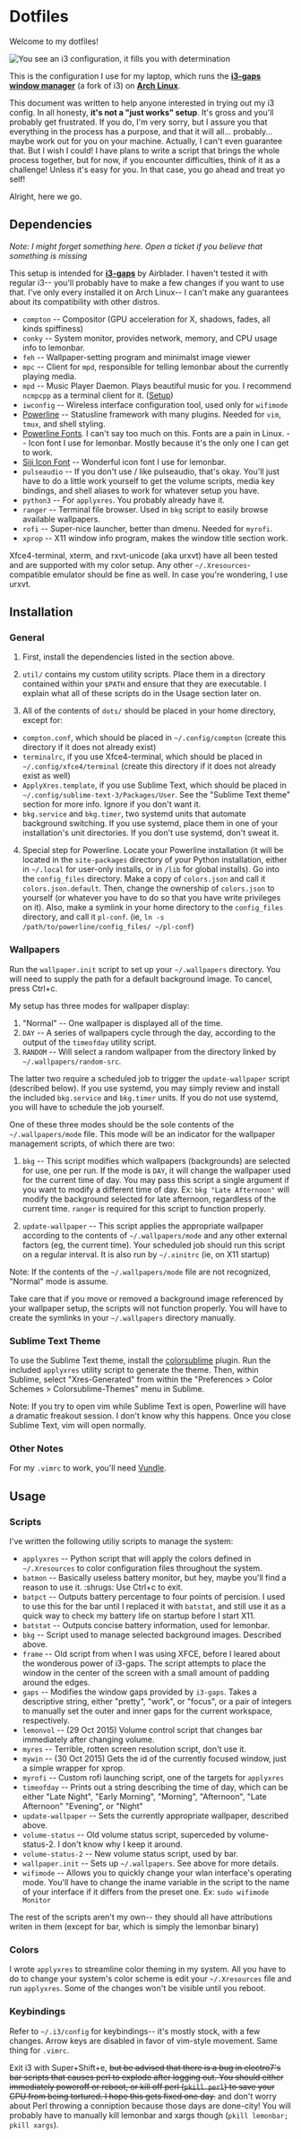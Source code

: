 # Dotfiles

Welcome to my dotfiles!

![You see an i3 configuration, it fills you with determination](http://arendsen.me/NovemberCoralReef.png)

This is the configuration I use for my laptop, which runs the
**[i3-gaps window manager](https://github.com/Airblader/i3)** (a fork of i3) on
**[Arch Linux](https://www.archlinux.org/)**.

This document was written to help anyone interested in trying out my i3 config.
In all honesty, **it's not a "just works" setup**. It's gross and you'll probably
get frustrated. If you do, I'm very sorry, but I assure you that everything in
the process has a purpose, and that it will all... probably... maybe work out
for you on your machine. Actually, I can't even guarantee that. But I wish I
could! I have plans to write a script that brings the whole process together,
but for now, if you encounter difficulties, think of it as a challenge! Unless
it's easy for you. In that case, you go ahead and treat yo self!

Alright, here we go.

## Dependencies

*Note: I might forget something here. Open a ticket if you believe that
something is missing*

This setup is intended for **[i3-gaps](https://github.com/Airblader/i3)** by
Airblader. I haven't tested it with regular i3-- you'll probably have to make
a few changes if you want to use that. I've only every installed it on Arch
Linux-- I can't make any guarantees about its compatibility with other distros.

* `compton` -- Compositor (GPU acceleration for X, shadows, fades, all kinds
   spiffiness)
* `conky` -- System monitor, provides network, memory, and CPU usage info to
  lemonbar.
* `feh` -- Wallpaper-setting program and minimalst image viewer
* `mpc` -- Client for `mpd`, responsible for telling lemonbar about the currently
  playing media.
* `mpd` -- Music Player Daemon. Plays beautiful music for you. I recommend
  `ncmpcpp` as a terminal client for it.
  ([Setup](https://wiki.archlinux.org/index.php/Music_Player_Daemon#Setup))
* `iwconfig` -- Wireless interface configuration tool, used only for `wifimode`
* [Powerline](http://powerline.readthedocs.org/en/master/) -- Statusline framework
  with many plugins. Needed for `vim`, `tmux`, and shell styling.
* [Powerline Fonts](https://github.com/powerline/fonts). I can't say too much
  on this. Fonts are a pain in Linux.
  -- Icon font I use for lemonbar. Mostly because it's the only one I can get
  to work.
* [Siji Icon Font](https://github.com/gstk/siji) -- Wonderful icon font I use for
  lemonbar.
* `pulseaudio` -- If you don't use / like pulseaudio, that's okay. You'll just have
  to do a little work yourself to get the volume scripts, media key bindings,
  and shell aliases to work for whatever setup you have.
* `python3` -- For `applyxres`. You probably already have it.
* `ranger` -- Terminal file browser. Used in `bkg` script to easily browse
  available wallpapers.
* `rofi` -- Super-nice launcher, better than dmenu. Needed for `myrofi`.
* `xprop` -- X11 window info program, makes the window title section work.

Xfce4-terminal, xterm, and rxvt-unicode (aka urxvt) have all been tested and
are supported with my color setup. Any other `~/.Xresources`-compatible emulator
should be fine as well. In case you're wondering, I use urxvt.

## Installation

### General

1. First, install the dependencies listed in the section above.

2. `util/` contains my custom utility scripts. Place them in a directory
  contained within your `$PATH` and ensure that they are executable. I explain
  what all of these scripts do in the Usage section later on.

3. All of the contents of `dots/` should be placed in your home directory,
  except for:
  * `compton.conf`, which should be placed in `~/.config/compton` (create this
    directory if it does not already exist)
  * `terminalrc`, if you use Xfce4-terminal, which should be placed in
    `~/.config/xfce4/terminal` (create this directory if it does not already
    exist as well)
  * `ApplyXres.template`, if you use Sublime Text, which should be placed in
    `~/.config/sublime-text-3/Packages/User`. See the "Sublime Text theme"
    section for more info. Ignore if you don't want it.
  * `bkg.service` and `bkg.timer`, two systemd units that automate background
    switching. If you use systemd, place them in one of your installation's
    unit directories. If you don't use systemd, don't sweat it.

4. Special step for Powerline. Locate your Powerline installation (it will be
  located in the `site-packages` directory of your Python installation, either
  in `~/.local` for user-only installs, or in `/lib` for global installs). Go
  into the `config_files` directory. Make a copy of `colors.json` and call it
  `colors.json.default`. Then, change the ownership of `colors.json` to
  yourself (or whatever you have to do so that you have write privileges on it).
  Also, make a symlink in your home directory to the `config_files` directory,
  and call it `pl-conf`. (ie, `ln -s /path/to/powerline/config_files/ ~/pl-conf`)

### Wallpapers

Run the `wallpaper.init` script to set up your `~/.wallpapers` directory. You
will need to supply the path for a default background image. To cancel, press
Ctrl+c.

My setup has three modes for wallpaper display:

1. "Normal" -- One wallpaper is displayed all of the time.
2. `DAY` -- A series of wallpapers cycle through the day, according to the
    output of the `timeofday` utility script.
3. `RANDOM` -- Will select a random wallpaper from the directory linked by
    `~/.wallpapers/random-src`.

The latter two require a scheduled job to trigger the `update-wallpaper` script
(described below). If you use systemd, you may simply review and install the
included `bkg.service` and `bkg.timer` units. If you do not use systemd, you
will have to schedule the job yourself.

One of these three modes should be the sole contents of the `~/.wallpapers/mode`
file. This mode will be an indicator for the wallpaper management scripts, of
which there are two:

1. `bkg` -- This script modifies which wallpapers (backgrounds) are selected for
    use, one per run. If the mode is `DAY`, it will change the wallpaper used
    for the current time of day. You may pass this script a single argument if
    you want to modify a different time of day. Ex: `bkg "Late Afternoon"` will
    modify the background selected for late afternoon, regardless of the current
    time. `ranger` is required for this script to function properly.

2. `update-wallpaper` -- This script applies the appropriate wallpaper according
    to the contents of `~/.wallpapers/mode` and any other external factors (eg,
    the current time). Your scheduled job should run this script on a regular
    interval. It is also run by `~/.xinitrc` (ie, on X11 startup)

Note: If the contents of the `~/.wallpapers/mode` file are not recognized, 
"Normal" mode is assume.

Take care that if you move or removed a background image referenced by your
wallpaper setup, the scripts will not function properly. You will have to
create the symlinks in your `~/.wallpapers` directory manually.

### Sublime Text Theme

To use the Sublime Text theme, install the
[colorsublime](http://colorsublime.com/) plugin. Run the included `applyxres`
utility script to generate the theme. Then, within Sublime, select
"Xres-Generated" from within the "Preferences > Color Schemes > Colorsublime-Themes"
menu in Sublime.

Note: If you try to open vim while Sublime Text is open, Powerline will have a
dramatic freakout session. I don't know why this happens. Once you close Sublime
Text, vim will open normally.

### Other Notes

For my `.vimrc` to work, you'll need [Vundle](https://github.com/VundleVim/Vundle.vim).

## Usage

### Scripts

I've written the following utiliy scripts to manage the system:

* `applyxres` -- Python script that will apply the colors defined in
  `~/.Xresources` to color configuration files throughout the system.
* `batmon` -- Basically useless battery monitor, but hey, maybe you'll find a
  reason to use it. :shrugs: Use Ctrl+c to exit.
* `batpct` -- Outputs battery percentage to four points of percision. I used to
  use this for the bar until I replaced it with `batstat`, and still use it as
  a quick way to check my battery life on startup before I start X11.
* `batstat` -- Outputs concise battery information, used for lemonbar.
* `bkg` -- Script used to manage selected background images. Described above.
* `frame` -- Old script from when I was using XFCE, before I leared about the
  wonderous power of i3-gaps. The script attempts to place the window in the
  center of the screen with a small amount of padding around the edges.
* `gaps` -- Modifies the window gaps provided by `i3-gaps`. Takes a descriptive
  string, either "pretty", "work", or "focus", or a pair of integers to manually
  set the outer and inner gaps for the current workspace, respectively.
* `lemonvol` -- (29 Oct 2015) Volume control script that changes bar immediately
  after changing volume.
* `myres` -- Terrible, rotten screen resolution script, don't use it.
* `mywin` -- (30 Oct 2015) Gets the id of the currently focused window, just a
  simple wrapper for xprop.
* `myrofi` -- Custom rofi launching script, one of the targets for `applyxres`
* `timeofday` -- Prints out a string describing the time of day, which can be
  either "Late Night", "Early Morning", "Morning", "Afternoon", "Late Afternoon"
  "Evening", or "Night"
* `update-wallpaper` -- Sets the currently appropriate wallpaper, described above.
* `volume-status` -- Old volume status script, superceded by volume-status-2. I
  don't know why I keep it around.
* `volume-status-2` -- New volume status script, used by bar.
* `wallpaper.init` -- Sets up `~/.wallpapers`. See above for more details.
* `wifimode` -- Allows you to quickly change your wlan interface's operating
  mode. You'll have to change the iname variable in the script to the name of
  your interface if it differs from the preset one. Ex: `sudo wifimode Monitor`

The rest of the scripts aren't my own-- they should all have attributions writen
in them (except for bar, which is simply the lemonbar binary)

### Colors

I wrote `applyxres` to streamline color theming in my system. All you have to do
to change your system's color scheme is edit your `~/.Xresources` file and run
`applyxres`. Some of the changes won't be visible until you reboot.

### Keybindings

Refer to `~/.i3/config` for keybindings-- it's mostly stock, with a few changes.
Arrow keys are disabled in favor of vim-style movement. Same thing for `.vimrc`.

Exit i3 with Super+Shift+e, ~~but be advised that there is a bug in electro7's
bar scripts that causes perl to explode after logging out. You should either
immediately poweroff or reboot, or kill off perl (`pkill perl`) to save your CPU
from being tortured. I hope this gets fixed one day.~~ and don't worry about
Perl throwing a conniption because those days are done-city! You will probably
have to manually kill lemonbar and xargs though (`pkill lemonbar; pkill xargs`).
